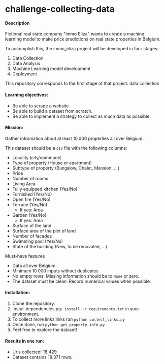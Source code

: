 # challenge-collecting-data

#### Description

Fictional real state company "Immo Eliza" wants to create a machine learning model to make price predictions on real state properties in Belgium. <br>

To accomplish this, the immo_eliza project will be developed in four stages: <br>
1. Data Collection
2. Data Analysis
3. Machine Learning model development
4. Deployment

This repository corresponds to the first stage of that project: data collection <br>

#### Learning objectives:

- Be able to scrape a website.
- Be able to build a dataset from scratch.
- Be able to implement a strategy to collect as much data as possible.

#### Mission:
Gather information about at least 10.000 properties all over Belgium. <br>

This dataset should be a `csv` file with the following columns:

- Locality (city/commune)
- Type of property (House or apartment)
- Subtype of property (Bungalow, Chalet, Mansion, ...)
- Price
- Number of rooms
- Living Area
- Fully equipped kitchen (Yes/No)
- Furnished (Yes/No)
- Open fire (Yes/No)
- Terrace (Yes/No)
  - If yes: Area
- Garden (Yes/No)
  - If yes: Area
- Surface of the land
- Surface area of the plot of land
- Number of facades
- Swimming pool (Yes/No)
- State of the building (New, to be renovated, ...)

Must-have features

- Data all over Belgium.
- Minimum 10 000 inputs without duplicates
- No empty rows. Missing information should be to `None` or zero.
- The dataset must be clean. Record numerical values when possible.

#### Installation:
1. Clone the repository.
2. Install dependencies ``pip install -r requirements.txt`` in your environment.
3. To collect more links links run ``python collect_links.py``
4. Once done, run ``python get_property_info.py ``
5. Feel free to explore the dataset!

#### Results in one run:
- Urls collected: 18.429
- Dataset contains 18.371 rows.